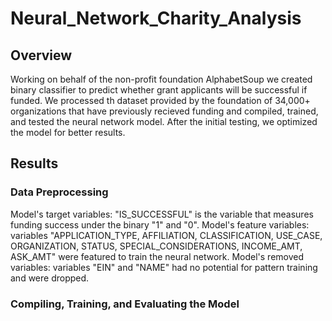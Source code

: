 # Neural_Network_Charity_Analysis

## Overview

Working on behalf of the non-profit foundation AlphabetSoup we created binary classifier to predict whether grant applicants will be successful if funded. We processed th dataset provided by the foundation of 34,000+ organizations that have previously recieved funding and compiled, trained, and tested the neural network model. After the initial testing, we optimized the model for better results.

## Results

### Data Preprocessing

Model's target variables: "IS_SUCCESSFUL" is the variable that measures funding success under the binary "1" and "0".
Model's feature variables: variables "APPLICATION_TYPE, AFFILIATION, CLASSIFICATION, USE_CASE, ORGANIZATION, STATUS, SPECIAL_CONSIDERATIONS, INCOME_AMT, ASK_AMT" were featured to train the neural network.
Model's removed variables: variables "EIN" and "NAME" had no potential for pattern training and were dropped.

### Compiling, Training, and Evaluating the Model


